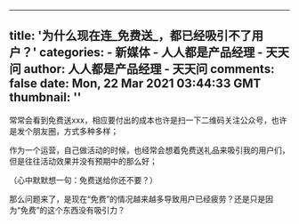 
---
title: '为什么现在连_免费送_，都已经吸引不了用户？'
categories: 
    - 新媒体
    - 人人都是产品经理 - 天天问
author: 人人都是产品经理 - 天天问
comments: false
date: Mon, 22 Mar 2021 03:44:33 GMT
thumbnail: ''
---

<div>   
<p>常常会看到免费送xxx，相应要付出的成本也许是扫一下二维码关注公众号，也许是发个朋友圈，方式多种多样；</p><p>作为一个运营，自己做活动的时候，也经常会想着免费送礼品来吸引我的用户们，但是往往活动效果并没有预期中的那么好；</p><p>（心中默默想一句：免费送给你还不要？）</p><p>那么问题来了，是现在“免费”的情况越来越多导致用户已经疲劳？还是只是因为“免费”的这个东西没有吸引力？</p>  
</div>
            